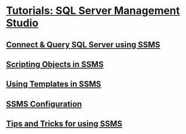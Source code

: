 # [Tutorials: SQL Server Management Studio ](tutorial-sql-server-management-studio.md)
## [Connect & Query SQL Server using SSMS](connect-query-sql-server.md)
## [Scripting Objects in SSMS](scripting-ssms.md)
## [Using Templates in SSMS](templates-ssms.md)
## [SSMS Configuration](ssms-configuration.md)
## [Tips and Tricks for using SSMS](ssms-tricks.md)



